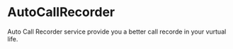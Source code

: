 # AutoCallRecorder
Auto Call Recorder service provide you a better call recorde in your vurtual life.
